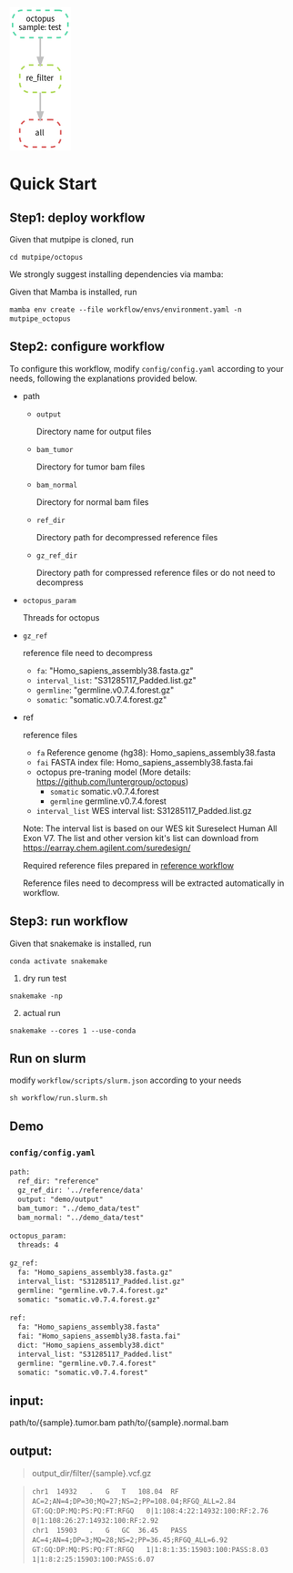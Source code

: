 ![octopus](https://github.com/douymLab/mutpipe/blob/main/octopus/octopus.png)

# Quick Start

## Step1: deploy workflow

Given that mutpipe is cloned, run

```{bash}
cd mutpipe/octopus
```

We strongly suggest installing dependencies via mamba:

Given that Mamba is installed, run

```{bash}
mamba env create --file workflow/envs/environment.yaml -n mutpipe_octopus
```

## Step2: configure workflow

To configure this workflow, modify `config/config.yaml` according to your needs, following the explanations provided below.

-  path
    
    -   `output`
        
        Directory name for output files
        
    -   `bam_tumor`
    
        Directory for tumor bam files
         
    -   `bam_normal`
    
        Directory for normal bam files
    
    -   `ref_dir`
    
        Directory path for decompressed reference files
    
    -   `gz_ref_dir`
    
        Directory path for compressed reference files or do not need to decompress

-   `octopus_param`

    Threads for octopus

-   `gz_ref`

    reference file need to decompress

    - `fa`: "Homo_sapiens_assembly38.fasta.gz"
    - `interval_list`: "S31285117_Padded.list.gz"
    - `germline`: "germline.v0.7.4.forest.gz"
    - `somatic`: "somatic.v0.7.4.forest.gz"

-   ref

    reference files

    + `fa` Reference genome (hg38): Homo_sapiens_assembly38.fasta
    + `fai` FASTA index file: Homo_sapiens_assembly38.fasta.fai
    - octopus pre-traning model (More details: https://github.com/luntergroup/octopus)
      + `somatic` somatic.v0.7.4.forest
      + `germline` germline.v0.7.4.forest
    + `interval_list` WES interval list: S31285117_Padded.list.gz  

    Note: The interval list is based on our WES kit Sureselect Human All Exon V7. The list and other version kit's list can download from https://earray.chem.agilent.com/suredesign/

    Required reference files prepared in [reference workflow](reference)

    Reference files need to decompress will be extracted automatically in workflow.

## Step3: run workflow

Given that snakemake is installed, run

```{bash}
conda activate snakemake
```

1.  dry run test

```{bash}
snakemake -np
```

2.  actual run

```{bash}
snakemake --cores 1 --use-conda
```

## Run on slurm

modify `workflow/scripts/slurm.json` according to your needs

```{bash}
sh workflow/run.slurm.sh
```

## Demo

### `config/config.yaml`

```{yaml}
path:
  ref_dir: "reference"
  gz_ref_dir: '../reference/data'
  output: "demo/output"
  bam_tumor: "../demo_data/test"
  bam_normal: "../demo_data/test"

octopus_param:
  threads: 4

gz_ref:
  fa: "Homo_sapiens_assembly38.fasta.gz"
  interval_list: "S31285117_Padded.list.gz"
  germline: "germline.v0.7.4.forest.gz"
  somatic: "somatic.v0.7.4.forest.gz"

ref:
  fa: "Homo_sapiens_assembly38.fasta"
  fai: "Homo_sapiens_assembly38.fasta.fai"
  dict: "Homo_sapiens_assembly38.dict"
  interval_list: "S31285117_Padded.list"
  germline: "germline.v0.7.4.forest"
  somatic: "somatic.v0.7.4.forest"
```

## input:

path/to/{sample}.tumor.bam
path/to/{sample}.normal.bam

## output:
> output_dir/filter/{sample}.vcf.gz  

> ``` chr1	14932	.	G	T	108.04	RF	AC=2;AN=4;DP=30;MQ=27;NS=2;PP=108.04;RFGQ_ALL=2.84	GT:GQ:DP:MQ:PS:PQ:FT:RFGQ	0|1:108:4:22:14932:100:RF:2.76	0|1:108:26:27:14932:100:RF:2.92 ```  
> ``` chr1	15903	.	G	GC	36.45	PASS	AC=4;AN=4;DP=3;MQ=28;NS=2;PP=36.45;RFGQ_ALL=6.92	GT:GQ:DP:MQ:PS:PQ:FT:RFGQ	1|1:8:1:35:15903:100:PASS:8.03	1|1:8:2:25:15903:100:PASS:6.07 ```



